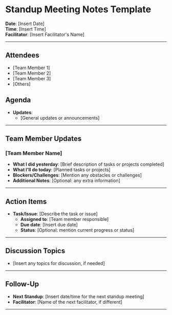 # Standup Meeting Notes Template

**Date**: [Insert Date]  
**Time**: [Insert Time]  
**Facilitator**: [Insert Facilitator's Name]  

---

## Attendees
- [Team Member 1]
- [Team Member 2]
- [Team Member 3]
- [Others]

## Agenda
- **Updates**:
  - [General updates or announcements]

---

## Team Member Updates

### [Team Member Name]
- **What I did yesterday**: [Brief description of tasks or projects completed]
- **What I'll do today**: [Planned tasks or projects]
- **Blockers/Challenges**: [Mention any obstacles or challenges]
- **Additional Notes**: [Optional: any extra information]

---

## Action Items
- **Task/Issue**: [Describe the task or issue]
  - **Assigned to**: [Team member responsible]
  - **Due date**: [Insert due date]
  - **Status**: [Optional: mention current progress or status]

---

## Discussion Topics
- [Insert any topics for discussion, if needed]

---

## Follow-Up
- **Next Standup**: [Insert date/time for the next standup meeting]
- **Facilitator**: [Name of the next facilitator, if different]

---
